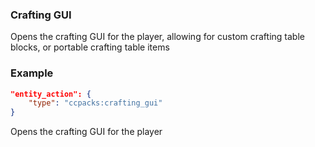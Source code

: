 ### Crafting GUI

Opens the crafting GUI for the player, allowing for custom crafting table blocks, or portable crafting table items

### Example
```json
"entity_action": {
  	"type": "ccpacks:crafting_gui"
}
```
Opens the crafting GUI for the player
